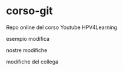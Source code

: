 # corso-git
Repo online del corso Youtube HPV4Learning

esempio modifica


nostre modifiche

modifiche del collega

